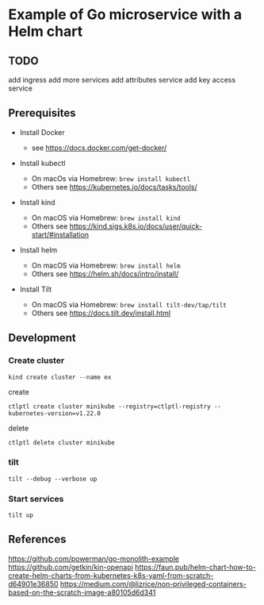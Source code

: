# Example of Go microservice with a Helm chart

## TODO
add ingress
add more services
add attributes service
add key access service

## Prerequisites

- Install Docker
    - see https://docs.docker.com/get-docker/

- Install kubectl
    - On macOs via Homebrew: `brew install kubectl`
    - Others see https://kubernetes.io/docs/tasks/tools/

- Install kind
    - On macOS via Homebrew: `brew install kind`
    - Others see https://kind.sigs.k8s.io/docs/user/quick-start/#installation

- Install helm
    - On macOS via Homebrew: `brew install helm`
    - Others see https://helm.sh/docs/intro/install/

- Install Tilt
    - On macOS via Homebrew: `brew install tilt-dev/tap/tilt`
    - Others see https://docs.tilt.dev/install.html

## Development

### Create cluster

`kind create cluster --name ex`

create
```shell
ctlptl create cluster minikube --registry=ctlptl-registry --kubernetes-version=v1.22.0
```

delete
```shell
ctlptl delete cluster minikube
```

### tilt
```shell
tilt --debug --verbose up
```

### Start services

```shell
tilt up
```

## References
https://github.com/powerman/go-monolith-example
https://github.com/getkin/kin-openapi
https://faun.pub/helm-chart-how-to-create-helm-charts-from-kubernetes-k8s-yaml-from-scratch-d64901e36850
https://medium.com/@lizrice/non-privileged-containers-based-on-the-scratch-image-a80105d6d341
